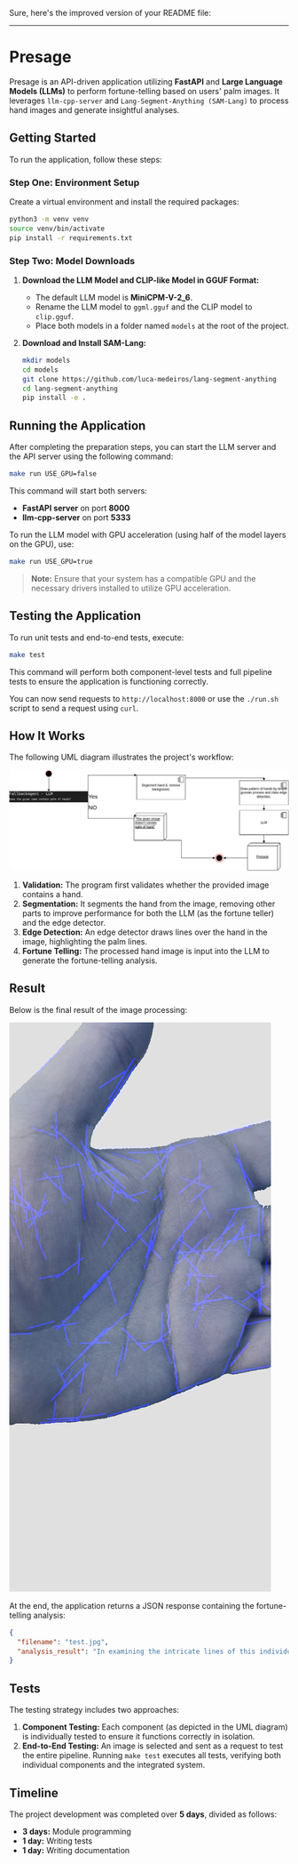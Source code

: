 Sure, here's the improved version of your README file:

---

# Presage

Presage is an API-driven application utilizing **FastAPI** and **Large Language Models (LLMs)** to perform fortune-telling based on users' palm images. It leverages `llm-cpp-server` and `Lang-Segment-Anything (SAM-Lang)` to process hand images and generate insightful analyses.

## Getting Started

To run the application, follow these steps:

### Step One: Environment Setup

Create a virtual environment and install the required packages:

```bash
python3 -m venv venv
source venv/bin/activate
pip install -r requirements.txt
```

### Step Two: Model Downloads

1. **Download the LLM Model and CLIP-like Model in GGUF Format:**

   - The default LLM model is **MiniCPM-V-2_6**.
   - Rename the LLM model to `ggml.gguf` and the CLIP model to `clip.gguf`.
   - Place both models in a folder named `models` at the root of the project.

2. **Download and Install SAM-Lang:**

   ```bash
   mkdir models
   cd models
   git clone https://github.com/luca-medeiros/lang-segment-anything
   cd lang-segment-anything
   pip install -e .
   ```

## Running the Application

After completing the preparation steps, you can start the LLM server and the API server using the following command:

```bash
make run USE_GPU=false
```

This command will start both servers:

- **FastAPI server** on port **8000**
- **llm-cpp-server** on port **5333**

To run the LLM model with GPU acceleration (using half of the model layers on the GPU), use:

```bash
make run USE_GPU=true
```

> **Note:** Ensure that your system has a compatible GPU and the necessary drivers installed to utilize GPU acceleration.

## Testing the Application

To run unit tests and end-to-end tests, execute:

```bash
make test
```

This command will perform both component-level tests and full pipeline tests to ensure the application is functioning correctly.

You can now send requests to `http://localhost:8000` or use the `./run.sh` script to send a request using `curl`.

## How It Works

The following UML diagram illustrates the project's workflow:

![UML Diagram](./example/UML.jpg)

1. **Validation:** The program first validates whether the provided image contains a hand.
2. **Segmentation:** It segments the hand from the image, removing other parts to improve performance for both the LLM (as the fortune teller) and the edge detector.
3. **Edge Detection:** An edge detector draws lines over the hand in the image, highlighting the palm lines.
4. **Fortune Telling:** The processed hand image is input into the LLM to generate the fortune-telling analysis.

## Result

Below is the final result of the image processing:

![Final Image](./example/final.jpeg)

At the end, the application returns a JSON response containing the fortune-telling analysis:

```json
{
  "filename": "test.jpg",
  "analysis_result": "In examining the intricate lines of this individual's hand, it appears that they possess a complex and multifaceted nature. The numerous branching patterns suggest a life filled with diverse experiences and opportunities for personal growth.\n\nLooking into their future, I see a journey marked by both challenges and triumphs. These individuals often find themselves at crossroads where decisions must be made based on intuition rather than logic alone. Their ability to navigate through these complex situations will lead them down paths they never expected but ultimately bring about greater fulfillment in life.\n\nTheir past experiences have taught them resilience, allowing them to bounce back from setbacks stronger and more knowledgeable with each passing day. As a result of this perseverance, new doors open up for exploration and adventure as their creativity blooms like an ever-expanding garden filled with possibilities waiting to be discovered.\n\nUltimately, I predict that these individuals will achieve great success by following their heart's desires while maintaining balance in all aspects of life—emotional, spiritual, intellectual, social—and continuing on this path brings happiness beyond measure."
}
```

## Tests

The testing strategy includes two approaches:

1. **Component Testing:** Each component (as depicted in the UML diagram) is individually tested to ensure it functions correctly in isolation.
2. **End-to-End Testing:** An image is selected and sent as a request to test the entire pipeline. Running `make test` executes all tests, verifying both individual components and the integrated system.

## Timeline

The project development was completed over **5 days**, divided as follows:

- **3 days:** Module programming
- **1 day:** Writing tests
- **1 day:** Writing documentation

